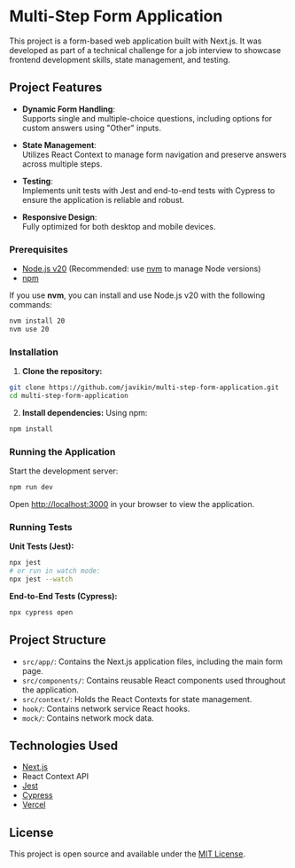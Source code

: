 # Multi-Step Form Application

This project is a form-based web application built with Next.js. It was developed as part of a technical challenge for a job interview to showcase frontend development skills, state management, and testing.

## Project Features

- **Dynamic Form Handling**:  
  Supports single and multiple-choice questions, including options for custom answers using "Other" inputs.

- **State Management**:  
  Utilizes React Context to manage form navigation and preserve answers across multiple steps.

- **Testing**:  
  Implements unit tests with Jest and end-to-end tests with Cypress to ensure the application is reliable and robust.

- **Responsive Design**:  
  Fully optimized for both desktop and mobile devices.

### Prerequisites

- [Node.js v20](https://nodejs.org/) (Recommended: use [nvm](https://github.com/nvm-sh/nvm) to manage Node versions)
- [npm](https://www.npmjs.com/)

If you use **nvm**, you can install and use Node.js v20 with the following commands:

```bash
nvm install 20
nvm use 20
```

### Installation

1. **Clone the repository:**

```bash
git clone https://github.com/javikin/multi-step-form-application.git
cd multi-step-form-application
```

2. **Install dependencies:**
   Using npm:

```bash
npm install
```

### Running the Application

Start the development server:

```bash
npm run dev
```

Open [http://localhost:3000](http://localhost:3000) in your browser to view the application.

### Running Tests

**Unit Tests (Jest):**

```bash
npx jest
# or run in watch mode:
npx jest --watch
```

**End-to-End Tests (Cypress):**

```bash
npx cypress open
```

## Project Structure

- `src/app/`: Contains the Next.js application files, including the main form page.
- `src/components/`: Contains reusable React components used throughout the application.
- `src/context/`: Holds the React Contexts for state management.
- `hook/`: Contains network service React hooks.
- `mock/`: Contains network mock data.

## Technologies Used

- [Next.js](https://nextjs.org/)
- React Context API
- [Jest](https://jestjs.io/)
- [Cypress](https://www.cypress.io/)
- [Vercel](https://vercel.com/)

## License

This project is open source and available under the [MIT License](LICENSE).
